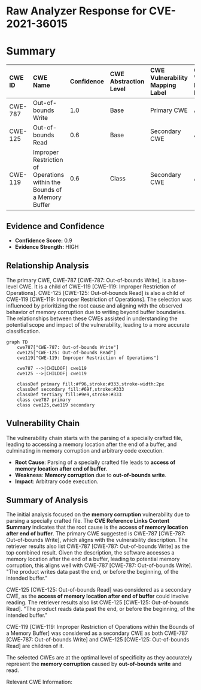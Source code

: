 # Raw Analyzer Response for CVE-2021-36015

# Summary
| CWE ID  | CWE Name                       | Confidence | CWE Abstraction Level | CWE Vulnerability Mapping Label | CWE-Vulnerability Mapping Notes |
| :-------- | :----------------------------- | :--------- | :---------------------- | :------------------------------ | :------------------------------ |
| CWE-787 | Out-of-bounds Write          | 1.0        | Base                    | Primary CWE                   | Allowed                         |
| CWE-125 | Out-of-bounds Read            | 0.6        | Base                    | Secondary CWE                  | Allowed                         |
| CWE-119 | Improper Restriction of Operations within the Bounds of a Memory Buffer | 0.6       | Class                    | Secondary CWE                   | Allowed                         |

## Evidence and Confidence

*   **Confidence Score:** 0.9
*   **Evidence Strength:** HIGH

## Relationship Analysis
The primary CWE, CWE-787 [CWE-787: Out-of-bounds Write], is a base-level CWE. It is a child of CWE-119 [CWE-119: Improper Restriction of Operations]. CWE-125 [CWE-125: Out-of-bounds Read] is also a child of CWE-119 [CWE-119: Improper Restriction of Operations]. The selection was influenced by prioritizing the root cause and aligning with the observed behavior of memory corruption due to writing beyond buffer boundaries. The relationships between these CWEs assisted in understanding the potential scope and impact of the vulnerability, leading to a more accurate classification.

```mermaid
graph TD
    cwe787["CWE-787: Out-of-bounds Write"]
    cwe125["CWE-125: Out-of-bounds Read"]
    cwe119["CWE-119: Improper Restriction of Operations"]
    
    cwe787 -->|CHILDOF| cwe119
    cwe125 -->|CHILDOF| cwe119
    
    classDef primary fill:#f96,stroke:#333,stroke-width:2px
    classDef secondary fill:#69f,stroke:#333
    classDef tertiary fill:#9e9,stroke:#333
    class cwe787 primary
    class cwe125,cwe119 secondary
```

## Vulnerability Chain
The vulnerability chain starts with the parsing of a specially crafted file, leading to accessing a memory location after the end of a buffer, and culminating in memory corruption and arbitrary code execution.
  - **Root Cause**: Parsing of a specially crafted file leads to **access of memory location after end of buffer**.
  - **Weakness**: **Memory corruption** due to **out-of-bounds write**.
  - **Impact**: Arbitrary code execution.

## Summary of Analysis
The initial analysis focused on the **memory corruption** vulnerability due to parsing a specially crafted file. The **CVE Reference Links Content Summary** indicates that the root cause is the **access of memory location after end of buffer**. The primary CWE suggested is CWE-787 [CWE-787: Out-of-bounds Write], which aligns with the vulnerability description. The retriever results also list CWE-787 [CWE-787: Out-of-bounds Write] as the top combined result. Given the description, the software accesses a memory location after the end of a buffer, leading to potential memory corruption, this aligns well with CWE-787 [CWE-787: Out-of-bounds Write].
"The product writes data past the end, or before the beginning, of the intended buffer."

CWE-125 [CWE-125: Out-of-bounds Read] was considered as a secondary CWE, as the **access of memory location after end of buffer** could involve reading. The retriever results also list CWE-125 [CWE-125: Out-of-bounds Read].
"The product reads data past the end, or before the beginning, of the intended buffer."

CWE-119 [CWE-119: Improper Restriction of Operations within the Bounds of a Memory Buffer] was considered as a secondary CWE as both CWE-787 [CWE-787: Out-of-bounds Write] and CWE-125 [CWE-125: Out-of-bounds Read] are children of it.

The selected CWEs are at the optimal level of specificity as they accurately represent the **memory corruption** caused by **out-of-bounds write** and read.

Relevant CWE Information:
